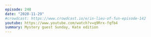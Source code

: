 ```yaml
---
episode: 248
date: "2020-11-29"
#crowdcast: https://www.crowdcast.io/e/in-lieu-of-fun-episode-142
youtube: https://www.youtube.com/watch?v=q9Rrx-fqfb4
summary: Mystery guest Sunday, Kate edition
---
```


